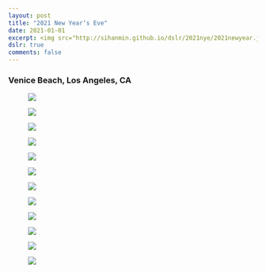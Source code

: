 ```yaml
---
layout: post
title: "2021 New Year‘s Eve"
date: 2021-01-01
excerpt: <img src="http://sihanmin.github.io/dslr/2021nye/2021newyear.jpg">
dslr: true
comments: false
---
```

### Venice Beach, Los Angeles, CA

<figure>
	<a href="http://sihanmin.github.io/dslr/2021nye/2021newyear.jpg"><img src="http://sihanmin.github.io/dslr/2021nye/2021newyear.jpg"></a>
</figure>

<figure>
	<a href="http://sihanmin.github.io/dslr/2021nye/1.jpg"><img src="http://sihanmin.github.io/dslr/2021nye/1.jpg"></a>
</figure>
<figure>
	<a href="http://sihanmin.github.io/dslr/2021nye/2.jpg"><img src="http://sihanmin.github.io/dslr/2021nye/2.jpg"></a>
</figure>
<figure>
	<a href="http://sihanmin.github.io/dslr/2021nye/3.jpg"><img src="http://sihanmin.github.io/dslr/2021nye/3.jpg"></a>
</figure>
<figure>
	<a href="http://sihanmin.github.io/dslr/2021nye/4.jpg"><img src="http://sihanmin.github.io/dslr/2021nye/4.jpg"></a>
</figure>
<figure>
	<a href="http://sihanmin.github.io/dslr/2021nye/5.jpg"><img src="http://sihanmin.github.io/dslr/2021nye/5.jpg"></a>
</figure>
<figure>
	<a href="http://sihanmin.github.io/dslr/2021nye/6.jpg"><img src="http://sihanmin.github.io/dslr/2021nye/6.jpg"></a>
</figure>
<figure>
	<a href="http://sihanmin.github.io/dslr/2021nye/7.jpg"><img src="http://sihanmin.github.io/dslr/2021nye/7.jpg"></a>
</figure>
<figure>
	<a href="http://sihanmin.github.io/dslr/2021nye/8.jpg"><img src="http://sihanmin.github.io/dslr/2021nye/8.jpg"></a>
</figure><figure>
	<a href="http://sihanmin.github.io/dslr/2021nye/9.jpg"><img src="http://sihanmin.github.io/dslr/2021nye/9.jpg"></a>
</figure>
<figure>
	<a href="http://sihanmin.github.io/dslr/2021nye/10.jpg"><img src="http://sihanmin.github.io/dslr/2021nye/10.jpg"></a>
</figure>
<figure>
	<a href="http://sihanmin.github.io/dslr/2021nye/11.jpg"><img src="http://sihanmin.github.io/dslr/2021nye/11.jpg"></a>
</figure>


